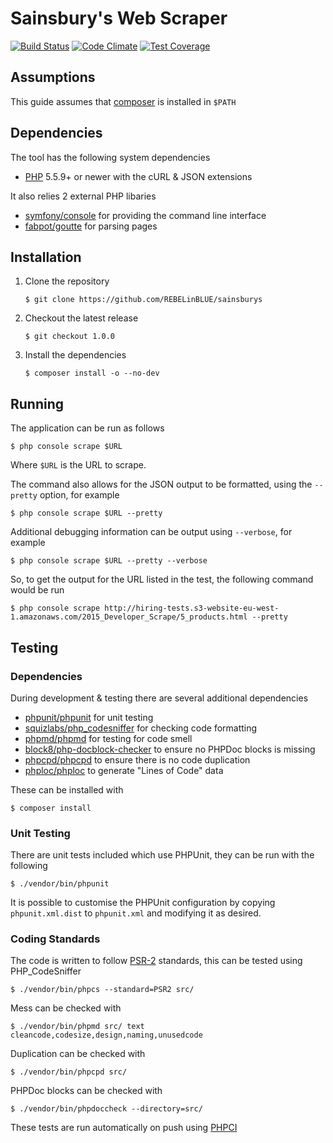# Sainsbury's Web Scraper

[![Build Status](http://ci.rebelinblue.com/build-status/image/4?branch=master&style=flat&label=PHPCI)](http://ci.rebelinblue.com/build-status/view/4?branch=master)
[![Code Climate](https://codeclimate.com/github/REBELinBLUE/sainsburys/badges/gpa.svg)](https://codeclimate.com/github/REBELinBLUE/sainsburys)
[![Test Coverage](https://codeclimate.com/github/REBELinBLUE/sainsburys/badges/coverage.svg)](https://codeclimate.com/github/REBELinBLUE/sainsburys/coverage)

## Assumptions

This guide assumes that [composer](https://getcomposer.org/) is installed in `$PATH`

## Dependencies

The tool has the following system dependencies

 * [PHP](http://www.php.net) 5.5.9+ or newer with the cURL & JSON extensions
 
It also relies 2 external PHP libaries

 * [symfony/console](https://github.com/symfony/console) for providing the command line interface
 * [fabpot/goutte](https://github.com/FriendsOfPHP/Goutte) for parsing pages

## Installation


1. Clone the repository

    ```shell
    $ git clone https://github.com/REBELinBLUE/sainsburys
    ```

2. Checkout the latest release

    ```shell
    $ git checkout 1.0.0
    ```

3. Install the dependencies

    ```shell
    $ composer install -o --no-dev
    ```

## Running

The application can be run as follows

    $ php console scrape $URL
    
Where `$URL` is the URL to scrape.

The command also allows for the JSON output to be formatted, using the `--pretty` option, for example

	$ php console scrape $URL --pretty
	
Additional debugging information can be output using `--verbose`, for example

	$ php console scrape $URL --pretty --verbose
	
So, to get the output for the URL listed in the test, the following command would be run

	$ php console scrape http://hiring-tests.s3-website-eu-west-1.amazonaws.com/2015_Developer_Scrape/5_products.html --pretty


## Testing

### Dependencies

During development & testing there are several additional dependencies

 * [phpunit/phpunit](https://github.com/sebastianbergmann/phpunit) for unit testing
 * [squizlabs/php_codesniffer](https://github.com/squizlabs/php_codesniffer) for checking code formatting
 * [phpmd/phpmd](https://github.com/phpmd/phpmd) for testing for code smell
 * [block8/php-docblock-checker](https://github.com/block8/php-docblock-checker) to ensure no PHPDoc blocks is missing 
 * [phpcpd/phpcpd](https://github.com/sebastianbergmann/phpcpd) to ensure there is no code duplication
 * [phploc/phploc](https://github.com/sebastianbergmann/phploc) to generate "Lines of Code" data

These can be installed with

    $ composer install

### Unit Testing

There are unit tests included which use PHPUnit, they can be run with the following

    $ ./vendor/bin/phpunit

It is possible to customise the PHPUnit configuration by copying `phpunit.xml.dist` to `phpunit.xml` and modifying it as desired.

### Coding Standards

The code is written to follow [PSR-2](https://github.com/php-fig/fig-standards/blob/master/accepted/PSR-2-coding-style-guide.md) standards, this can be tested using PHP_CodeSniffer

    $ ./vendor/bin/phpcs --standard=PSR2 src/

Mess can be checked with

    $ ./vendor/bin/phpmd src/ text cleancode,codesize,design,naming,unusedcode

Duplication can be checked with

    $ ./vendor/bin/phpcpd src/

PHPDoc blocks can be checked with

    $ ./vendor/bin/phpdoccheck --directory=src/

These tests are run automatically on push using [PHPCI](http://phptesting.org)